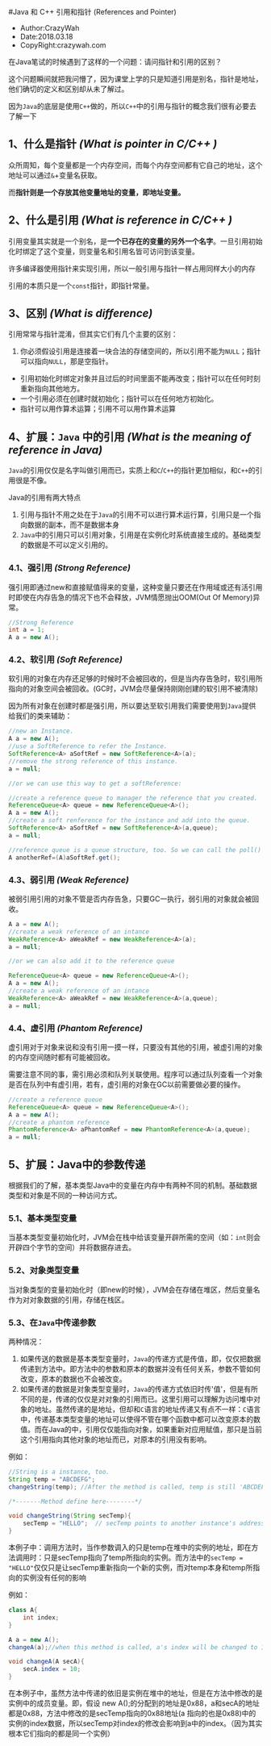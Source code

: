 #Java 和 C++ 引用和指针 (References and Pointer)
* Author:CrazyWah
* Date:2018.03.18
* CopyRight:crazywah.com

在Java笔试的时候遇到了这样的一个问题：请问指针和引用的区别？

这个问题瞬间就把我问懵了，因为课堂上学的只是知道引用是别名，指针是地址，他们确切的定义和区别却从未了解过。

因为`Java`的底层是使用`C++`做的，所以`C++`中的引用与指针的概念我们很有必要去了解一下
## 1、什么是指针 *(What is pointer in C/C++ )*
众所周知，每个变量都是一个内存空间，而每个内存空间都有它自己的地址，这个地址可以通过`&`+变量名获取。

而**指针则是一个存放其他变量地址的变量，即地址变量。**
## 2、什么是引用 *(What is reference in C/C++ )*
引用变量其实就是一个别名，是**一个已存在的变量的另外一个名字**。一旦引用初始化时绑定了这个变量，则变量名和引用名皆可访问到该变量。

许多编译器使用指针来实现引用，所以一般引用与指针一样占用同样大小的内存

引用的本质只是一个`const`指针，即指针常量。


## 3、区别 *(What is difference)*

引用常常与指针混淆，但其实它们有几个主要的区别：

1. 你必须假设引用是连接着一块合法的存储空间的，所以引用不能为`NULL`；指针可以指向`NULL`，那是空指针。
* 引用初始化时绑定对象并且过后的时间里面不能再改变；指针可以在任何时刻重新指向其他地方。
* 一个引用必须在创建时就初始化；指针可以在任何地方初始化。
* 指针可以用作算术运算；引用不可以用作算术运算

## 4、扩展：`Java` 中的引用 *(What is the meaning of reference in Java)*
`Java`的引用仅仅是名字叫做引用而已，实质上和`C`/`C++`的指针更加相似，和`C++`的引用很是不像。

Java的引用有两大特点

1. 引用与指针不用之处在于`Java`的引用不可以进行算术运行算，引用只是一个指向数据的副本，而不是数据本身
2. `Java`中的引用只可以引用对象，引用是在实例化时系统直接生成的。基础类型的数据是不可以定义引用的。

### 4.1、强引用 *(Strong Reference)*
强引用即通过new和直接赋值得来的变量，这种变量只要还在作用域或还有活引用时即使在内存告急的情况下也不会释放，JVM情愿抛出OOM(Out Of Memory)异常。
```java
//Strong Reference
int a = 1;
A a = new A();
```
### 4.2、软引用	*(Soft Reference)*
软引用的对象在内存还足够的时候时不会被回收的，但是当内存告急时，软引用所指向的对象空间会被回收。(GC时，JVM会尽量保持刚刚创建的软引用不被清除)

因为所有对象在创建时都是强引用，所以要达至软引用我们需要使用到`Java`提供给我们的类来辅助：
```java
//new an Instance.
A a = new A();
//use a SoftReference to refer the Instance.
SoftReference<A> aSoftRef = new SoftReference<A>(a);
//remove the strong reference of this instance.
a = null;

//or we can use this way to get a softReference:

//create a reference queue to manager the reference that you created.
ReferenceQueue<A> queue = new ReferenceQueue<A>();
A a = new A();
//create a soft renference for the instance and add into the queue.
SoftReference<A> aSoftRef = new SoftReference<A>(a,queue);
a = null;

//reference queue is a queue structure, too. So we can call the poll() to get the first reference in the queue.
A anotherRef=(A)aSoftRef.get();  

```

### 4.3、弱引用	*(Weak Reference)*
被弱引用引用的对象不管是否内存告急，只要GC一执行，弱引用的对象就会被回收。
```java
A a = new A();
//create a weak reference of an intance
WeakReference<A> aWeakRef = new WeakReference<A>(a);
a = null;

//or we can also add it to the reference queue

ReferenceQueue<A> queue = new ReferenceQueue<A>();
A a = new A();
//create a weak reference of an intance
WeakReference<A> aWeakRef = new WeakReference<A>(a,queue);
a = null;

```
### 4.4、虚引用	*(Phantom Reference)*
虚引用对于对象来说和没有引用一摸一样，只要没有其他的引用，被虚引用的对象的内存空间随时都有可能被回收。

需要注意不同的事，需引用必须和队列关联使用。程序可以通过队列查看一个对象是否在队列中有虚引用，若有，虚引用的对象在GC以前需要做必要的操作。

```java
//create a reference queue
ReferenceQueue<A> queue = new ReferenceQueue<A>();
A a = new A();
//create a phantom reference
PhantomReference<A> aPhantomRef = new PhantomReference<A>(a,queue);
a = null;
```

## 5、扩展：Java中的参数传递
根据我们的了解，基本类型Java中的变量在内存中有两种不同的机制。基础数据类型和对象是不同的一种访问方式。
### 5.1、基本类型变量
当基本类型变量初始化时，JVM会在栈中给该变量开辟所需的空间（如：`int`则会开辟四个字节的空间）并将数据存进去。
### 5.2、对象类型变量
当对象类型的变量初始化时（即new的时候），JVM会在存储在堆区，然后变量名作为对对象数据的引用，存储在栈区。
### 5.3、在`Java`中传递参数
两种情况：

1. 如果传送的数据是基本类型变量时，`Java`的传递方式是传值，即，仅仅把数据传递到方法中。即方法中的参数和原本的数据并没有任何关系，参数不管如何改变，原本的数据也不会被改变。
2. 如果传递的数据是对象类型变量时，`Java`的传递方式依旧时传'值'，但是有所不同的是，传递的仅仅是对对象的引用而已。这里引用可以理解为访问堆中对象的地址。虽然传递的是地址，但却和`C`语言的地址传递又有点不一样：`C`语言中，传递基本类型变量的地址可以使得不管在哪个函数中都可以改变原本的数值。而在Java的中，引用仅仅能指向对象，如果重新对应用赋值，那只是当前这个引用指向其他对象的地址而已，对原本的引用没有影响。

例如：
```java
//String is a instance, too.
String temp = "ABCDEFG";
changeString(temp);	//After the method is called, temp is still 'ABCDEFG'

/*-------Method define here--------*/

void changeString(String secTemp){
	secTemp = "HELLO"; 	// secTemp points to another instance's address
}

```
本例子中：调用方法时，当作参数调入的只是temp在堆中的实例的地址，即在方法调用时：只是secTemp指向了temp所指向的实例。而方法中的`secTemp = "HELLO"`仅仅只是让secTemp重新指向一个新的实例，而对temp本身和temp所指向的实例没有任何的影响

例如：
```java
class A{
	int index;
}

A a = new A();
changeA(a);//when this method is called, a's index will be changed to 10

void changeA(A secA){
	secA.index = 10;
}

```
在本例子中，虽然方法中传递的依旧是实例在堆中的地址，但是在方法中修改的是实例中的成员变量。即，假设 new A();的分配到的地址是0x88，a和secA的地址都是0x88，方法中修改的是secTemp指向的0x88地址(a 指向的也是0x88)中的实例的index数据，所以secTemp对index的修改会影响到a中的index。（因为其实根本它们指向的都是同一个实例）
